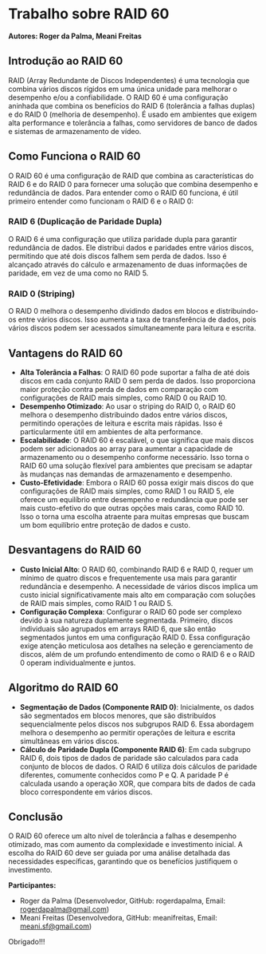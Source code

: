 # Trabalho sobre RAID 60

**Autores: Roger da Palma, Meani Freitas**

## Introdução ao RAID 60

RAID (Array Redundante de Discos Independentes) é uma tecnologia que combina vários discos rígidos em uma única unidade para melhorar o desempenho e/ou a confiabilidade. O RAID 60 é uma configuração aninhada que combina os benefícios do RAID 6 (tolerância a falhas duplas) e do RAID 0 (melhoria de desempenho). É usado em ambientes que exigem alta performance e tolerância a falhas, como servidores de banco de dados e sistemas de armazenamento de vídeo.

## Como Funciona o RAID 60

O RAID 60 é uma configuração de RAID que combina as características do RAID 6 e do RAID 0 para fornecer uma solução que combina desempenho e redundância de dados. Para entender como o RAID 60 funciona, é útil primeiro entender como funcionam o RAID 6 e o RAID 0:

### RAID 6 (Duplicação de Paridade Dupla)

O RAID 6 é uma configuração que utiliza paridade dupla para garantir redundância de dados. Ele distribui dados e paridades entre vários discos, permitindo que até dois discos falhem sem perda de dados. Isso é alcançado através do cálculo e armazenamento de duas informações de paridade, em vez de uma como no RAID 5.

### RAID 0 (Striping)

O RAID 0 melhora o desempenho dividindo dados em blocos e distribuindo-os entre vários discos. Isso aumenta a taxa de transferência de dados, pois vários discos podem ser acessados simultaneamente para leitura e escrita.

## Vantagens do RAID 60

- **Alta Tolerância a Falhas**: O RAID 60 pode suportar a falha de até dois discos em cada conjunto RAID 0 sem perda de dados. Isso proporciona maior proteção contra perda de dados em comparação com configurações de RAID mais simples, como RAID 0 ou RAID 10.
- **Desempenho Otimizado**: Ao usar o striping do RAID 0, o RAID 60 melhora o desempenho distribuindo dados entre vários discos, permitindo operações de leitura e escrita mais rápidas. Isso é particularmente útil em ambientes de alta performance.
- **Escalabilidade**: O RAID 60 é escalável, o que significa que mais discos podem ser adicionados ao array para aumentar a capacidade de armazenamento ou o desempenho conforme necessário. Isso torna o RAID 60 uma solução flexível para ambientes que precisam se adaptar às mudanças nas demandas de armazenamento e desempenho.
- **Custo-Efetividade**: Embora o RAID 60 possa exigir mais discos do que configurações de RAID mais simples, como RAID 1 ou RAID 5, ele oferece um equilíbrio entre desempenho e redundância que pode ser mais custo-efetivo do que outras opções mais caras, como RAID 10. Isso o torna uma escolha atraente para muitas empresas que buscam um bom equilíbrio entre proteção de dados e custo.

## Desvantagens do RAID 60

- **Custo Inicial Alto**: O RAID 60, combinando RAID 6 e RAID 0, requer um mínimo de quatro discos e frequentemente usa mais para garantir redundância e desempenho. A necessidade de vários discos implica um custo inicial significativamente mais alto em comparação com soluções de RAID mais simples, como RAID 1 ou RAID 5.
- **Configuração Complexa**: Configurar o RAID 60 pode ser complexo devido à sua natureza duplamente segmentada. Primeiro, discos individuais são agrupados em arrays RAID 6, que são então segmentados juntos em uma configuração RAID 0. Essa configuração exige atenção meticulosa aos detalhes na seleção e gerenciamento de discos, além de um profundo entendimento de como o RAID 6 e o RAID 0 operam individualmente e juntos.

## Algoritmo do RAID 60

- **Segmentação de Dados (Componente RAID 0)**: Inicialmente, os dados são segmentados em blocos menores, que são distribuídos sequencialmente pelos discos nos subgrupos RAID 6. Essa abordagem melhora o desempenho ao permitir operações de leitura e escrita simultâneas em vários discos.
- **Cálculo de Paridade Dupla (Componente RAID 6)**: Em cada subgrupo RAID 6, dois tipos de dados de paridade são calculados para cada conjunto de blocos de dados. O RAID 6 utiliza dois cálculos de paridade diferentes, comumente conhecidos como P e Q. A paridade P é calculada usando a operação XOR, que compara bits de dados de cada bloco correspondente em vários discos.

## Conclusão

O RAID 60 oferece um alto nível de tolerância a falhas e desempenho otimizado, mas com aumento da complexidade e investimento inicial. A escolha do RAID 60 deve ser guiada por uma análise detalhada das necessidades específicas, garantindo que os benefícios justifiquem o investimento.

**Participantes:**
- Roger da Palma (Desenvolvedor, GitHub: rogerdapalma, Email: rogerdapalma@gmail.com)
- Meani Freitas (Desenvolvedora, GitHub: meanifreitas, Email: meani.sf@gmail.com)

Obrigado!!!
